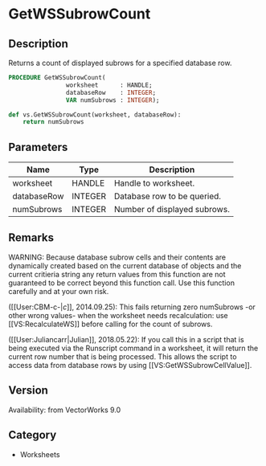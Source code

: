 # GetWSSubrowCount

## Description
Returns a count of displayed subrows for a specified database row.

```pascal
PROCEDURE GetWSSubrowCount(
				worksheet      : HANDLE;
				databaseRow    : INTEGER;
				VAR numSubrows : INTEGER);
```

```python
def vs.GetWSSubrowCount(worksheet, databaseRow):
    return numSubrows
```

## Parameters
|Name|Type|Description|
|---|---|---|
|worksheet|HANDLE|Handle to worksheet.|
|databaseRow|INTEGER|Database row to be queried.|
|numSubrows|INTEGER|Number of displayed subrows.|

## Remarks
WARNING: Because database subrow cells and their contents are dynamically created based on the current database of objects and the current critieria string any return values from this function are not guaranteed to be correct beyond this function call. Use this function carefully and at your own risk.

([[User:CBM-c-|_c_]], 2014.09.25): This fails returning zero numSubrows -or other wrong values- when the worksheet needs recalculation: use [[VS:RecalculateWS]] before calling for the count of subrows.

([[User:Juliancarr|Julian]], 2018.05.22): If you call this in a script that is being executed via the Runscript command in a worksheet, it will return the current row number that is being processed. This allows the script to access data from database rows by using [[VS:GetWSSubrowCellValue]].

## Version
Availability: from VectorWorks 9.0

## Category
* Worksheets

